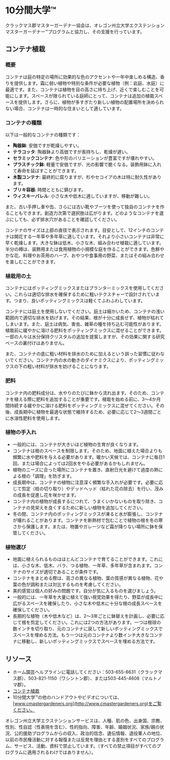 # 10分間大学™

クラックマス郡マスターガーデナー協会は、オレゴン州立大学エクステンションマスターガーデナー™プログラムと協力し、その支援を行っています。

## コンテナ植栽

### 概要
コンテナは庭の特定の場所に効果的な色のアクセントや一年中楽しめる構造、香りを提供します。霜に弱い植物や特別な条件が必要な植物（例：岩庭、水庭）に最適です。また、コンテナは植物を目の高さに持ち上げ、近くで楽しむことを可能にします。スペースが限られている庭師にとって、コンテナは追加の植栽スペースを提供します。さらに、植物が多すぎたり新しい植物の配置場所を決められない場合、コンテナは一時的な住まいとして適しています。

### コンテナの種類
以下は一般的なコンテナの種類です：
- **陶器鉢**: 安価ですが乾燥しやすい。
- **テラコッタ**: 陶器鉢より高価ですが長持ちし、乾燥が遅い。
- **セラミックコンテナ**: 色や形のバリエーションが豊富ですが壊れやすい。
- **プラスチック鉢**: 軽量で安価ですが、光の影響で脆くなる。装飾用鉢に入れて寿命を延ばすことができます。
- **木製コンテナ**: 最終的に腐りますが、杉やセコイアの木は特に耐久性があります。
- **ブリキ容器**: 時間とともに錆びます。
- **ウィスキーバレル**: 小さな木や低木に適していますが、移動が難しい。

また、古い手押し車や缶、さらには古い靴やブーツを使って独自のコンテナを作ることもできます。創造力次第で選択肢は広がります。どのようなコンテナを選ぶにしても、必ず排水穴があることを確認してください。

コンテナのサイズは上部の直径で表示されます。目安として、12インチのコンテナは開花する一年草や多年草に適しています。それより小さいコンテナは非常に早く乾燥します。大きな鉢は低木、小さな木、組み合わせ植栽に適しています。半分の樽は、装飾用または食用植物の小規模な庭を作ることができます。色鮮やかな花、料理やお茶用のハーブ、おやつや食事用の野菜、またはその組み合わせを楽しむことができます。

### 植栽用の土
コンテナにはポッティングミックスまたはプランターミックスを使用してください。これらは適切な排水を確保するために粗いテクスチャーで設計されています。つまり、良いポッティングミックスは軽くてふわふわしています。

コンテナには庭土を使用しないでください。庭土は細かいため、コンテナの浅い範囲内で適切な排水を妨げます。その結果、根が十分に成長せず、植物が枯れてしまいます。また、庭土は病気、害虫、雑草の種を持ち込む可能性があります。植栽前に緩やかに溶ける肥料をポッティングミックスに混ぜることができます。一部の人々は水分保持クリスタルの追加を提案しますが、その効果に関する研究ベースの裏付けはありません。

また、コンテナの底に粗い材料を排水のために加えるという誤った習慣に従わないでください。コンテナ内の水の動きのダイナミクスにより、ポッティングミックスの下の粗い材料が排水を妨げることになります。

### 肥料
コンテナ内の肥料成分は、水やりのたびに鉢から流れ出ます。そのため、コンテナを植える際に肥料を追加することが重要です。植栽を始める前に、3〜4か月間持続する緩やかに溶ける肥料をポッティングミックスに混ぜてください。その後、成長期中に植物を最適な状態で維持するため、必要に応じて2〜3週間ごとに水溶性肥料を使用します。

### 植物の手入れ
- 一般的には、コンテナが大きいほど植物の生育が良くなります。
- コンテナは根のスペースを制限します。そのため、地面に植えた場合よりも頻繁に水や肥料を与える必要があります。暖かい天候では、コンテナに毎日1回、または場合によっては2回水をやる必要があるかもしれません。
- 植物のニーズに合った場所にコンテナを置き、直射日光を避けて過度の熱による根の「調理」を防ぎます。
- 成長期中は、コンテナの植物に注意深く頻繁な手入れが必要です。必要に応じて剪定（枝の切り取り）やデッドヘッド（枯れた花の除去）を行い、茂みの成長を促進し花を咲かせます。
- コンテナ内の植物が成長するにつれて、うまくいかないものを取り除き、コンテナの見栄えを良くするために新しい植物を追加してください。
- 冬の間、コンテナ内のポッティングミックスが凍ると水が膨張し、コンテナが壊れることがあります。コンテナを断熱材で包むことで植物の根を冬の寒さから保護します。または、物置やガレージなど霜が降りない場所に鉢を保管してください。

### 植物選び
- 地面に植えられるものはほとんどコンテナで育てることができます。これには、小さな木、低木、バラ、つる植物、一年草、多年草が含まれます。コンテナのサイズが適切であることが条件です。
- コンテナをまとめる際は、高さの異なる植物、葉の質感が異なる植物、花や葉の色が調和または対比するものを考慮してください。
- 美的感覚は個人の好みの問題です。自分が気に入るものを選びましょう。
- 一般的には、一年草を大量に植えて強い視覚効果を得たり、野菜が成長中に広がるスペースを確保したり、小さな木や低木に十分な根の成長スペースを確保してください。
- 長期的な植物（木や低木など）は、2〜3年ごとに鉢替えを計画し、必要に応じて根を剪定してください。これには2つの方法があります。一つは根球の数インチを切り取り、元のコンテナに戻して新しいポッティングミックスでスペースを埋める方法。もう一つは元のコンテナより数インチ大きなコンテナに移動し、新しいポッティングミックスでスペースを埋める方法です。

## リソース
- ホーム園芸ヘルプラインに電話してください：503-655-8631（クラックマス郡）、503-821-1150（ワシントン郡）、または503-445-4608（マルトノマ郡）。
- [コンテナ植栽](https://www.youtube.com/watch?v=wHnYV-kgJ0c)
- 10分間大学™の他のハンドアウトやビデオについては、[www.cmastergardeners.org](http://www.cmastergardeners.org)をご覧ください。

オレゴン州立大学エクステンションサービスは、人種、肌の色、出身国、宗教、性別、性自認（性表現を含む）、性的指向、障害、年齢、婚姻状況、家族/親の状況、公的援助プログラムからの収入、政治的信念、遺伝情報、退役軍人の地位、以前の市民権活動に対する報復または反発を理由とする差別をすべてのプログラム、サービス、活動、資料で禁止しています。（すべての禁止項目がすべてのプログラムに適用されるわけではありません）。